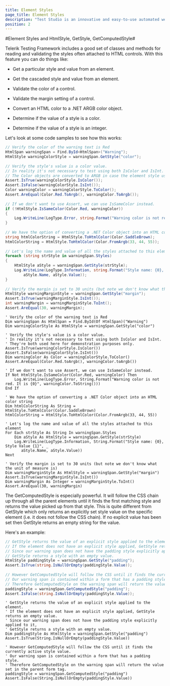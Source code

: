 ```yaml
---
title: Element Styles
page_title: Element Styles
description: "Test Studio is an innovative and easy-to-use automated web, WPF and load testing solution. Test Studio tests support essential technologies like ASP.NET AJAX, Silverlight, PHP and MVC. HTML5, Testing framework, functional testing, performance testing, load testing, exploratory testing, manual testing."
position: 2
---
```

#Element Styles and HtmlStyle, GetStyle, GetComputedStyle#

Telerik Testing Framework includes a good set of classes and methods for reading and validating the styles often attached to HTML controls. With this feature you can do things like:

* Get a particular style and value from an element.

* Get the cascaded style and value from an element.

* Validate the color of a control.

* Validate the margin setting of a control.

* Convert an HTML color to a .NET ARGB color object.

* Determine if the value of a style is a color.

* Determine if the value of a style is an integer.
 
Let's look at some code samples to see how this works:

```C#
// Verify the color of the warning text is Red
HtmlSpan warningSpan = Find.ById<HtmlSpan>("Warning");
HtmlStyle warningColorStyle = warningSpan.GetStyle("color");
  
// Verify the style's value is a color value.
// In reality it's not necessary to test using both IsColor and IsInt.
// The Color objects are converted to ARGB in case the element style uses an RGB triplet or hexadecimal format.
Assert.IsTrue(warningColorStyle.IsColor());
Assert.IsFalse(warningColorStyle.IsInt());
Color warningColor = warningColorStyle.ToColor();
Assert.AreEqual(Color.Red.ToArgb(), warningColor.ToArgb());
  
// If we don't want to use Assert, we can use IsSameColor instead.
if (!HtmlStyle.IsSameColor(Color.Red, warningColor))
{
    Log.WriteLine(LogType.Error, string.Format("Warning color is not red. It is {0}", warningColor.ToString()));
}
  
// We have the option of converting a .NET Color object into an HTML color string
string htmlColorString = HtmlStyle.ToHtmlColor(Color.SaddleBrown);
htmlColorString = HtmlStyle.ToHtmlColor(Color.FromArgb(33, 44, 55));
  
// Let's log the name and value of all the styles attached to this element
foreach (string strStyle in warningSpan.Styles)
{
    HtmlStyle aStyle = warningSpan.GetStyle(strStyle);
    Log.WriteLine(LogType.Information, string.Format("Style name: {0}, Style Value {1}",
        aStyle.Name, aStyle.Value));
}
  
// Verify the margin is set to 30 units (but note we don't know what the unit of measure is)
HtmlStyle warningMarginStyle = warningSpan.GetStyle("margin");
Assert.IsTrue(warningMarginStyle.IsInt());
int warningMargin = warningMarginStyle.ToInt();
Assert.AreEqual(30, warningMargin);
```
```VB
' Verify the color of the warning text is Red
Dim warningSpan As HtmlSpan = Find.ById(Of HtmlSpan)("Warning")
Dim warningColorStyle As HtmlStyle = warningSpan.GetStyle("color")
  
' Verify the style's value is a color value.
' In reality it's not necessary to test using both IsColor and IsInt.
' They're both used here for demonstration purposes only.
Assert.IsTrue(warningColorStyle.IsColor())
Assert.IsFalse(warningColorStyle.IsInt())
Dim warningColor As Color = warningColorStyle.ToColor()
Assert.AreEqual(Color.Red.toArgb(), warningColor.toArgb())
  
' If we don't want to use Assert, we can use IsSameColor instead.
If Not HtmlStyle.IsSameColor(Color.Red, warningColor) Then
    Log.WriteLine(LogType.Error, String.Format("Warning color is not red. It is {0}", warningColor.ToString()))
End If
  
' We have the option of converting a .NET Color object into an HTML color string
Dim htmlColorString As String = HtmlStyle.ToHtmlColor(Color.SaddleBrown)
htmlColorString = HtmlStyle.ToHtmlColor(Color.FromArgb(33, 44, 55))
  
' Let's log the name and value of all the styles attached to this element
For Each strStyle As String In warningSpan.Styles
    Dim aStyle As HtmlStyle = warningSpan.GetStyle(strStyle)
    Log.WriteLine(LogType.Information, String.Format("Style name: {0}, Style Value {1}", _
       aStyle.Name, aStyle.Value))
Next
  
' Verify the margin is set to 30 units (but note we don't know what the unit of measure is)
Dim warningMarginStyle As HtmlStyle = warningSpan.GetStyle("margin")
Assert.IsTrue(warningMarginStyle.IsInt())
Dim warningMargin As Integer = warningMarginStyle.ToInt()
Assert.AreEqual(30, warningMargin)
```

The GetComputedStyle is especially powerful. It will follow the CSS chain up through all the parent elements until it finds the first matching style and returns the value picked up from that style. This is quite different from GetStyle which only returns an explicitly set style value on the specific element (i.e. it does not follow the CSS chain). If no explicit value has been set then GetStyle returns an empty string for the value. 

Here's an example:

```C#
// GetStyle returns the value of an explicit style applied to the element.
// If the element does not have an explicit style applied, GetStyle returns an empty value.
// Since our warning span does not have the padding style explicitly applied to it,
// GetStyle returns a style with an empty value.
HtmlStyle paddingStyle = warningSpan.GetStyle("padding");
Assert.IsTrue(string.IsNullOrEmpty(paddingStyle.Value));
  
// However GetComputedStyle will follow the CSS until it finds the currently active style value.
// Our warning span is contained within a form that has a padding style.
// Therefore GetComputedStyle on the warning span will return the value set in the parent form tag.
paddingStyle = warningSpan.GetComputedStyle("padding");
Assert.IsFalse(string.IsNullOrEmpty(paddingStyle.Value));
```
```VB
' GetStyle returns the value of an explicit style applied to the element.
' If the element does not have an explicit style applied, GetStyle returns an empty value.
' Since our warning span does not have the padding style explicitly applied to it,
' GetStyle returns a style with an empty value.
Dim paddingStyle As HtmlStyle = warningSpan.GetStyle("padding")
Assert.IsTrue(String.IsNullOrEmpty(paddingStyle.Value))
  
' However GetComputedStyle will follow the CSS until it finds the currently active style value.
' Our warning span is contained within a form that has a padding style.
' Therefore GetComputedStyle on the warning span will return the value set in the parent form tag.
paddingStyle = warningSpan.GetComputedStyle("padding")
Assert.IsFalse(String.IsNullOrEmpty(paddingStyle.Value))
```